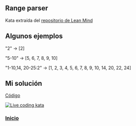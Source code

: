 ## Range parser

Kata extraída del [repositorio de Lean Mind](https://github.com/lean-mind/katas-formacion/tree/main/rangeParser)

## Algunos ejemplos

"2" -> [2]

"5-10" -> [5, 6, 7, 8, 9, 10]

"1-10,14, 20-25:2" -> [1, 2, 3, 4, 5, 6, 7, 8, 9, 10, 14, 20, 22, 24]

[original-kata]:https://www.codewars.com/kata/57d307fb9d84633c5100007a


## Mi solución

[Código](test_main.py)

[![Live coding kata](http://img.youtube.com/vi/0FPsQSAOGDw/0.jpg)](https://youtu.be/0FPsQSAOGDw)

### [Inicio](../README.md)
